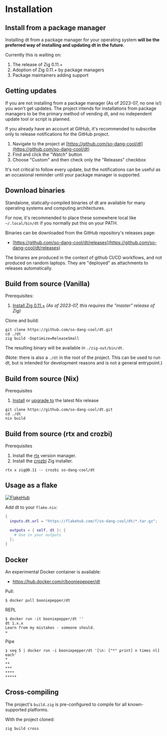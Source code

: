 # Installation


## Install from a package manager

Installing dt from a package manager for your operating system **will be the
preferred way of installing and updating dt in the future.**

Currently this is waiting on:

1. The release of Zig 0.11.+
2. Adoption of Zig 0.11.+ by package managers
3. Package maintainers adding support


## Getting updates

If you are not installing from a package manager (As of 2023-07, no one is!)
you won't get updates. The project intends for installations from package
managers to be the primary method of vending dt, and no independent update tool
or script is planned.

If you already have an account at GitHub, it's recommended to subscribe only to
release notifications for the GitHub project.

1. Navigate to the project at [https://github.com/so-dang-cool/dt](https://github.com/so-dang-cool/dt)
2. Find and click the "Watch" button
3. Choose "Custom" and then check only the "Releases" checkbox

It's not critical to follow every update, but the notifications can be useful
as an occasional reminder until your package manager is supported.


## Download binaries

Standalone, statically-compiled binaries of dt are available for many operating
systems and computing architectures.

For now, it's recommended to place these somewhere local like `~/.local/bin/dt`
if you normally put this on your PATH.

Binaries can be downloaded from the GitHub repository's releases page:

* [https://github.com/so-dang-cool/dt/releases](https://github.com/so-dang-cool/dt/releases)

The binares are produced in the context of github CI/CD workflows, and not
produced on random laptops. They are "deployed" as attachments to releases
automatically.


## Build from source (Vanilla)

Prerequisites:

1. [Install Zig 0.11.+](https://ziglang.org/download/)
   _(As of 2023-07, this requires the "master" release of Zig)_

Clone and build:

```
git clone https://github.com/so-dang-cool/dt.git
cd ./dt
zig build -Doptimize=ReleaseSmall
```

The resulting binary will be available in `./zig-out/bin/dt`.

(Note: there is also a `./dt` in the root of the project. This can be used
to run dt, but is intended for development reasons and is not a general
entrypoint.)


## Build from source (Nix)

Prerequisites

1. [Install][install-nix] or [upgrade to][upgrade-nix] the latest Nix release

```
git clone https://github.com/so-dang-cool/dt.git
cd ./dt
nix build
```

[install-nix]: https://nixos.org/manual/nix/unstable/installation/installation
[upgrade-nix]: https://nixos.org/manual/nix/unstable/installation/upgrading


## Build from source (rtx and crozbi)

Prerequisites

1. Install the [rtx](https://github.com/jdxcodes/rtx) version manager.
2. Install the [crozbi](https://github.com/so-dang-cool/crozbi) Zig installer.

```
rtx x zig@0.11 -- crozbi so-dang-cool/dt
```

## Usage as a flake

[![FlakeHub](https://img.shields.io/endpoint?url=https://flakehub.com/f/so-dang-cool/dt/badge)](https://flakehub.com/flake/so-dang-cool/dt)

Add dt to your `flake.nix`:

```nix
{
  inputs.dt.url = "https://flakehub.com/f/so-dang-cool/dt/*.tar.gz";

  outputs = { self, dt }: {
    # Use in your outputs
  };
}

```

## Docker

An experimental Docker container is available:

* https://hub.docker.com/r/booniepepper/dt

Pull:

```
$ docker pull booniepepper/dt
```

REPL

```
$ docker run -it booniepepper/dt ''
dt 1.x.x
Learn from my mistakes - someone should.
» 
```

Pipe

```
❯ seq 5 | docker run -i booniepepper/dt '[\n: ["*" print] n times nl] each'
*
**
***
****
*****
```


## Cross-compiling

The project's `build.zig` is pre-configured to compile for all
known-supported platforms.

With the project cloned:

```
zig build cross
```
